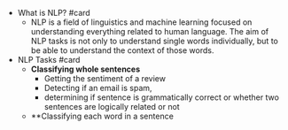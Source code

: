 - What is NLP? #card
	- NLP is a field of linguistics and machine learning focused on understanding everything related to human language. The aim of NLP tasks is not only to understand single words individually, but to be able to understand the context of those words.
- NLP Tasks #card
	- **Classifying whole sentences**
		- Getting the sentiment of a review
		- Detecting if an email is spam,
		- determining if sentence is grammatically correct or whether two sentences are logically related or not
	- **Classifying each word in a sentence
